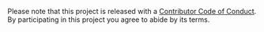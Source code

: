 Please note that this project is released with a [Contributor Code of Conduct](code_of_conduct.md). By participating in this project you agree to abide by its terms.
